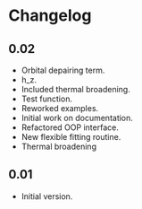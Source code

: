 # Changelog

## 0.02
- Orbital depairing term.
- h_z.
- Included thermal broadening.
- Test function.
- Reworked examples.
- Initial work on documentation.
- Refactored OOP interface.
- New flexible fitting routine.
- Thermal broadening

## 0.01
- Initial version.